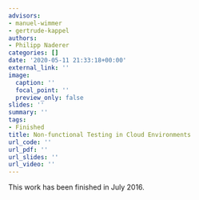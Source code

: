 ```yaml
---
advisors:
- manuel-wimmer
- gertrude-kappel
authors:
- Philipp Naderer
categories: []
date: '2020-05-11 21:33:18+00:00'
external_link: ''
image:
  caption: ''
  focal_point: ''
  preview_only: false
slides: ''
summary: ''
tags:
- Finished
title: Non-functional Testing in Cloud Environments
url_code: ''
url_pdf: ''
url_slides: ''
url_video: ''
---
```


This work has been finished in July 2016.